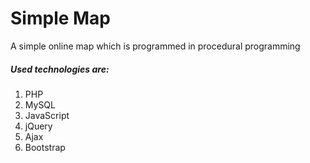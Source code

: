 # Simple Map
A simple online map which is programmed in procedural programming

##### Used technologies are:
1. PHP
2. MySQL
3. JavaScript
4. jQuery
5. Ajax
6. Bootstrap
